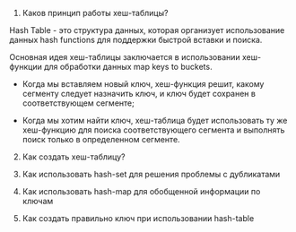 1. Каков принцип работы хеш-таблицы?

Hash Table - это структура данных, которая организует использование данных hash functions для поддержки быстрой вставки и поиска. 

Основная идея хеш-таблицы заключается в использовании хеш-функции для обработки данных map keys to buckets. 

- Когда мы вставляем новый ключ, хеш-функция решит, какому сегменту следует назначить ключ, и ключ будет сохранен в соответствующем сегменте;

- Когда мы хотим найти ключ, хеш-таблица будет использовать ту же хеш-функцию для поиска соответствующего сегмента и выполнять поиск только в определенном сегменте.

2. Как создать хеш-таблицу?

3. Как использовать hash-set для решения проблемы с дубликатами

4. Как использовать hash-map для обобщенной информации по ключам

5. Как создать правильно ключ при использовании hash-table
